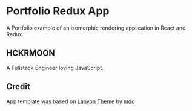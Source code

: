# Portfolio Redux App

A Portfolio example of an isomorphic rendering application in React and Redux.

## HCKRMOON

A Fullstack Engineer loving JavaScript.

## Credit

App template was based on [Lanyon Theme](https://github.com/poole/lanyon) by [mdo](https://github.com/mdo)
